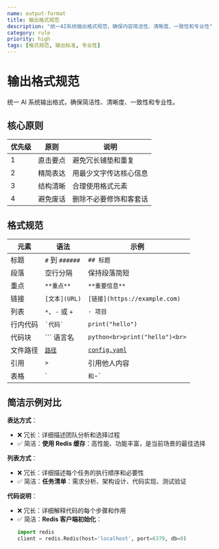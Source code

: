 ```yaml
---
name: output-format
title: 输出格式规范
description: "统一AI系统输出格式规范，确保内容简洁性、清晰度、一致性和专业性"
category: rule
priority: high
tags: [格式规范, 输出标准, 专业性]
---
```


# 输出格式规范

统一 AI 系统输出格式，确保简洁性、清晰度、一致性和专业性。

## 核心原则

| 优先级 | 原则     | 说明                 |
| ------ | -------- | -------------------- |
| 1      | 直击要点 | 避免冗长铺垫和重复   |
| 2      | 精简表达 | 用最少文字传达核心信息 |
| 3      | 结构清晰 | 合理使用格式元素     |
| 4      | 避免废话 | 删除不必要修饰和客套话 |

## 格式规范

| 元素 | 语法            | 示例                          |
| ---- | --------------- | ----------------------------- |
| 标题 | `#` 到 `######` | `## 标题`                     |
| 段落 | 空行分隔        | 保持段落简短                  |
| 重点 | `**重点**`      | `**重要信息**`                |
| 链接 | `[文本](URL)`   | `[链接](https://example.com)` |
| 列表 | `*`、`-` 或 `+` | `- 项目`                     |
| 行内代码 | `` `代码` `` | `print("hello")`               |
| 代码块 | \`\`\` 语言名 | `python<br>print("hello")<br>` |
| 文件路径 | [`路径`](file/path) | [`config.yaml`](config.yaml) |
| 引用 | `>` | 引用他人内容 |
| 表格 | `|` 和 `-` | 结构化数据展示 |

## 简洁示例对比

**表达方式**：
- ❌ 冗长：详细描述团队分析和选择过程
- ✅ 简洁：**使用 Redis 缓存**：高性能、功能丰富，是当前场景的最佳选择

**列表方式**：
- ❌ 冗长：详细描述每个任务的执行顺序和必要性
- ✅ 简洁：**任务清单**：需求分析、架构设计、代码实现、测试验证

**代码说明**：
- ❌ 冗长：详细解释代码的每个步骤和作用
- ✅ 简洁：**Redis 客户端初始化**：
  ```python
  import redis
  client = redis.Redis(host='localhost', port=6379, db=0)
  ```
